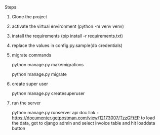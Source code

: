 Steps
1. Clone the project
2. activate the virtual environment (python -m venv venv)
3. install the requirements (pip install -r requirements.txt)
4. replace the values in config.py.sample(db credentials)
5. migrate commands 

    python manage.py makemigrations
    
    python manage.py migrate
6. create super user

    python manage.py createsuperuser
7. run the server

    python manage.py runserver
api doc link : https://documenter.getpostman.com/view/12173007/TzzGFtEP
to load the data, got to django admin and select invoice table and hit loaddata button
